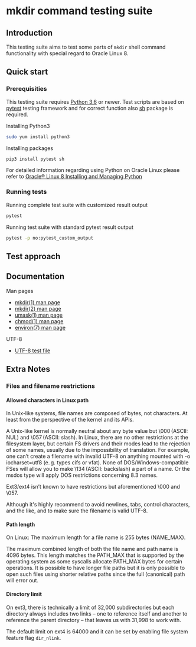 # mkdir command testing suite

## Introduction

This testing suite aims to test some parts of `mkdir` shell command functionality with special regard to Oracle Linux 8.

## Quick start

### Prerequisities

This testing suite requires [Python 3.6](https://www.python.org/) or newer. Test scripts are based on [pytest](https://docs.pytest.org/en/latest/) testing framework and for correct function also [sh](https://amoffat.github.io/sh/) package is required.

Installing Python3

```bash
sudo yum install python3
```

Installing packages

```bash
pip3 install pytest sh
```

For detailed information regarding using Python on Oracle Linux please refer to [Oracle® Linux 8 Installing and Managing Python](https://docs.oracle.com/en/operating-systems/oracle-linux/8/python/)

### Running tests

Running complete test suite with customized result output

```bash
pytest
```

Running test suite with standard pytest result output

```bash
pytest -p no:pytest_custom_output
```

## Test approach

## Documentation

Man pages

- [mkdir(1) man page](docs/mkdir-1.txt)
- [mkdir(2) man page](docs/mkdir-2.txt)
- [umask(1) man page](docs/umask-1.txt)
- [chmod(1) man page](docs/chmod-1.txt)
- [environ(7) man page](docs/environ-7.txt)

UTF-8

- [UTF-8 test file](docs/UTF-8-test.txt)

## Extra Notes

### Files and filename restrictions

#### Allowed characters in Linux path

In Unix-like systems, file names are composed of bytes, not characters. At least from the perspective of the kernel and its APIs.

A Unix-like kernel is normally neutral about any byte value but \000 (ASCII: NUL) and \057 (ASCII: slash). In Linux, there are no other restrictions at the filesystem layer, but certain FS drivers and their modes lead to the rejection of some names, usually due to the impossibility of translation. For example, one can’t create a filename with invalid UTF-8 on anything mounted with -o iocharset=utf8 (e. g. types cifs or vfat). None of DOS/Windows-compatible FSes will allow you to make \134 (ASCII: backslash) a part of a name. Or the msdos type will apply DOS restrictions concerning 8.3 names.

Ext3/ext4 isn’t known to have restrictions but aforementioned \000 and \057.

Although it's highly recommend to avoid newlines, tabs, control characters, and the like, and to make sure the filename is valid UTF-8.

#### Path length

On Linux: The maximum length for a file name is 255 bytes (NAME_MAX).

The maximum combined length of both the file name and path name is 4096 bytes. This length matches the PATH_MAX that is supported by the operating system as some syscalls allocate PATH_MAX bytes for certain operations. It is possible to have longer file paths but it is only possible to open such files using shorter relative paths since the full (canonical) path will error out.

#### Directory limit

On ext3, there is technically a limit of 32,000 subdirectories but each directory always includes two links – one to reference itself and another to reference the parent directory – that leaves us with 31,998 to work with.

The default limit on ext4 is 64000 and it can be set by enabling file system feature flag `dir_nlink`.
